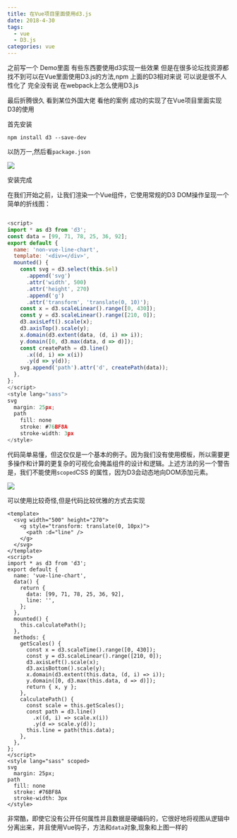 ```yaml
---
title: 在Vue项目里面使用d3.js
date: 2018-4-30
tags: 
  - vue
  - D3.js
categories: vue
---
```




之前写一个 Demo里面 有些东西要使用d3实现一些效果 但是在很多论坛找资源都找不到可以在Vue里面使用D3.js的方法,npm 上面的D3相对来说 可以说是很不人性化了 完全没有说 在webpack上怎么使用D3.js

最后折腾很久 看到某位外国大佬 看他的案例 成功的实现了在Vue项目里面实现D3的使用

首先安装

```
npm install d3 --save-dev
```

以防万一,然后看`package.json`

![](http://on7r0tqgu.bkt.clouddn.com/FpAS_-6hI-pwW4rMUNwzjAhSHhz1.png)

安装完成



在我们开始之前，让我们渲染一个Vue组件，它使用常规的D3 DOM操作呈现一个简单的折线图：

```JavaScript

<script>
import * as d3 from 'd3';
const data = [99, 71, 78, 25, 36, 92];
export default {
  name: 'non-vue-line-chart',
  template: '<div></div>',
  mounted() {
    const svg = d3.select(this.$el)
      .append('svg')
      .attr('width', 500)
      .attr('height', 270)
      .append('g')
      .attr('transform', 'translate(0, 10)');
    const x = d3.scaleLinear().range([0, 430]);
    const y = d3.scaleLinear().range([210, 0]);
    d3.axisLeft().scale(x);
    d3.axisTop().scale(y);
    x.domain(d3.extent(data, (d, i) => i));
    y.domain([0, d3.max(data, d => d)]);
    const createPath = d3.line()
      .x((d, i) => x(i))
      .y(d => y(d));
    svg.append('path').attr('d', createPath(data));
  },
};
</script>
<style lang="sass">
svg
  margin: 25px;
  path
    fill: none
    stroke: #76BF8A
    stroke-width: 3px
</style>
```

代码简单易懂，但这仅仅是一个基本的例子。因为我们没有使用模板，所以需要更多操作和计算的更复杂的可视化会掩盖组件的设计和逻辑。上述方法的另一个警告是，我们不能使用`scoped`CSS 的属性，因为D3会动态地向DOM添加元素。

![](http://on7r0tqgu.bkt.clouddn.com/FvCwhvPxmr0ksouoBGcJAu6ETs4E.png)



可以使用比较奇怪,但是代码比较优雅的方式去实现

```
<template>
  <svg width="500" height="270">
    <g style="transform: translate(0, 10px)">
      <path :d="line" />
    </g>
  </svg>
</template>
<script>
import * as d3 from 'd3';
export default {
  name: 'vue-line-chart',
  data() {
    return {
      data: [99, 71, 78, 25, 36, 92],
      line: '',
    };
  },
  mounted() {
    this.calculatePath();
  },
  methods: {
    getScales() {
      const x = d3.scaleTime().range([0, 430]);
      const y = d3.scaleLinear().range([210, 0]);
      d3.axisLeft().scale(x);
      d3.axisBottom().scale(y);
      x.domain(d3.extent(this.data, (d, i) => i));
      y.domain([0, d3.max(this.data, d => d)]);
      return { x, y };
    },
    calculatePath() {
      const scale = this.getScales();
      const path = d3.line()
        .x((d, i) => scale.x(i))
        .y(d => scale.y(d));
      this.line = path(this.data);
    },
  },
};
</script>
<style lang="sass" scoped>
svg
  margin: 25px;
path
  fill: none
  stroke: #76BF8A
  stroke-width: 3px
</style>
```

非常酷，即使它没有公开任何属性并且数据是硬编码的，它很好地将视图从逻辑中分离出来，并且使用Vue钩子，方法和`data`对象,现象和上图一样的